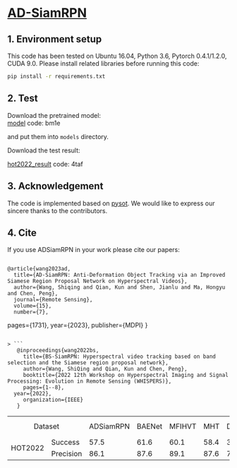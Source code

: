 # [AD-SiamRPN](https://www.mdpi.com/2072-4292/15/7/1731)

## 1. Environment setup
This code has been tested on Ubuntu 16.04, Python 3.6, Pytorch 0.4.1/1.2.0, CUDA 9.0.
Please install related libraries before running this code: 

```bash
pip install -r requirements.txt
```

## 2. Test
<table>
    <tr>
        <td colspan="2" align=center> Dataset</td>
        <td align=center>ADSiamRPN</td>
        <td align=center>BAENet</td>
        <td align=center>MFIHVT</td>
        <td align=center>MHT</td>
        <td align=center>DeepHKCF</td>
        <td align=center>BS-SiamRPN</td>
        <td align=center>SiamRPN++</td>
        <td align=center>DaSiamRPN</td>
    </tr>
    <tr>
        <td rowspan="2" align=center>HOT2022</td>
        <td>Success</td>
        <td>57.5</td>
        <td>61.6</td>
        <td>60.1</td>
        <td>58.4</td>
        <td>38.5</td>
        <td>53.3</td>
        <td>52.9</td>
        <td>55.8</td>
    </tr>
    <tr>
        <td>Precision</td>
        <td>86.1</td>
        <td>87.6</td>
        <td>89.1</td>
        <td>87.6</td>
        <td>73.7</td>
        <td>84.5</td>
        <td>83.4</td>
        <td>83.1</td>
     </tr>    

Download the pretrained model:  
[model](https://pan.baidu.com/s/1I3Tgyp1PA9Y3YSZlyHwJJg?pwd=bm1e) code: bm1e  

and put them into `models` directory.

Download the test result: 

[hot2022_result](https://pan.baidu.com/s/18iQoqRzOBa7qxO1AZiVbIw?pwd=4taf) code: 4taf


## 3. Acknowledgement
The code is implemented based on [pysot](https://github.com/STVIR/pysot). We would like to express our sincere thanks to the contributors.


## 4. Cite
If you use ADSiamRPN in your work please cite our papers:
> ```
	@article{wang2023ad,
	  title={AD-SiamRPN: Anti-Deformation Object Tracking via an Improved Siamese Region Proposal Network on Hyperspectral Videos},
	  author={Wang, Shiqing and Qian, Kun and Shen, Jianlu and Ma, Hongyu and Chen, Peng},
	  journal={Remote Sensing},
	  volume={15},
	  number={7},
  pages={1731},
	  year={2023},
	  publisher={MDPI}
	}
```

> ```
   @inproceedings{wang2022bs,
     title={BS-SiamRPN: Hyperspectral video tracking based on band selection and the Siamese region proposal network},
     author={Wang, ShiQing and Qian, Kun and Chen, Peng},
     booktitle={2022 12th Workshop on Hyperspectral Imaging and Signal Processing: Evolution in Remote Sensing (WHISPERS)},
     pages={1--8},
  year={2022},
     organization={IEEE}
   }
```
